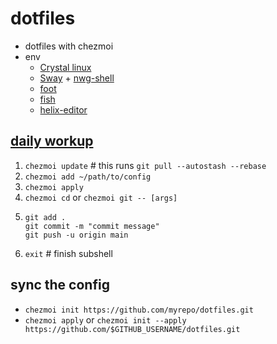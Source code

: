 # dotfiles
- dotfiles with chezmoi
- env
  - [Crystal linux](https://getcryst.al/site)
  - [Sway](https://swaywm.org/) + [nwg-shell](https://nwg-piotr.github.io/nwg-shell/)
  - [foot](https://codeberg.org/dnkl/foot)
  - [fish](https://fishshell.com/)
  - [helix-editor](https://helix-editor.com/)
  
## [daily workup](https://www.chezmoi.io/user-guide/daily-operations/)

  1. `chezmoi update` # this runs `git pull --autostash --rebase`
  2. `chezmoi add ~/path/to/config`
  3. `chezmoi apply`
  4. `chezmoi cd` or `chezmoi git -- [args]`
  5. ```
     git add .  
     git commit -m "commit message"
     git push -u origin main
     ```
  7. `exit` # finish subshell

## sync the config
  - `chezmoi init https://github.com/myrepo/dotfiles.git`
  - `chezmoi apply`
  or
  `chezmoi init --apply https://github.com/$GITHUB_USERNAME/dotfiles.git`
